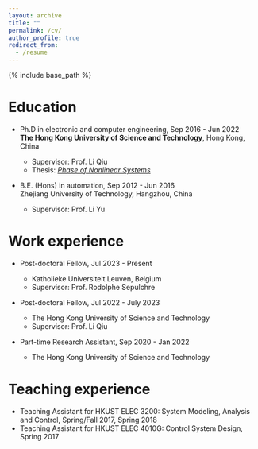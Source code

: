 ```yaml
---
layout: archive
title: ""
permalink: /cv/
author_profile: true
redirect_from:
  - /resume
---
```


{% include base_path %}

Education
======
* Ph.D in electronic and computer engineering, Sep 2016 - Jun 2022 <br> **The Hong Kong University of Science and Technology**, Hong Kong, China 
  * Supervisor: Prof. Li Qiu
  * Thesis: [*Phase of Nonlinear Systems*](https://lbezone.ust.hk/bib/991013039828103412)
    
* B.E. (Hons) in automation, Sep 2012 - Jun 2016 <br>  Zhejiang University of Technology, Hangzhou, China
  * Supervisor: Prof. Li Yu 

Work experience
======
* Post-doctoral Fellow, Jul 2023 - Present
  * Katholieke Universiteit Leuven, Belgium
  * Supervisor: Prof. Rodolphe Sepulchre

* Post-doctoral Fellow, Jul 2022 - July 2023
  * The Hong Kong University of Science and Technology
  * Supervisor: Prof. Li Qiu

* Part-time Research Assistant, Sep 2020 - Jan 2022
  * The Hong Kong University of Science and Technology   

  
Teaching experience
======
* Teaching Assistant for HKUST ELEC 3200: System Modeling, Analysis and Control, Spring/Fall 2017, Spring 2018
* Teaching Assistant for HKUST ELEC 4010G: Control System Design, Spring 2017

  

